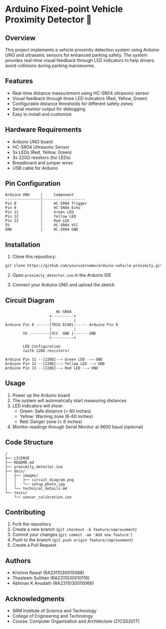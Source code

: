 # Arduino Fixed-point Vehicle Proximity Detector 🚗

## Overview
This project implements a vehicle proximity detection system using Arduino UNO and ultrasonic sensors for enhanced parking safety. The system provides real-time visual feedback through LED indicators to help drivers avoid collisions during parking manoeuvres.

## Features
- Real-time distance measurement using HC-SR04 ultrasonic sensor
- Visual feedback through three LED indicators (Red, Yellow, Green)
- Configurable distance thresholds for different safety zones
- Serial monitor output for debugging
- Easy to install and customize

## Hardware Requirements
- Arduino UNO board
- HC-SR04 Ultrasonic Sensor
- 3x LEDs (Red, Yellow, Green)
- 3x 220Ω resistors (for LEDs)
- Breadboard and jumper wires
- USB cable for Arduino

## Pin Configuration
```
Arduino UNO     |     Component
----------------|-------------------
Pin 8           |     HC-SR04 Trigger
Pin 9           |     HC-SR04 Echo
Pin 11          |     Green LED
Pin 12          |     Yellow LED
Pin 13          |     Red LED
5V              |     HC-SR04 VCC
GND             |     HC-SR04 GND
```

## Installation
1. Clone this repository:
```bash
git clone https://github.com/yourusername/arduino-vehicle-proximity.git
```

2. Open `proximity_detector.ino` in the Arduino IDE

3. Connect your Arduino UNO and upload the sketch

## Circuit Diagram
```
                       HC-SR04
                    +----------+
                    |          |
Arduino Pin 8 ------|TRIG ECHO|------ Arduino Pin 9
                    |          |
        5V ---------|VCC  GND |------ GND
                    +----------+

        LED Configuration
        (with 220Ω resistors)
        
Arduino Pin 11 --[220Ω]--→ Green LED --→ GND
Arduino Pin 12 --[220Ω]--→ Yellow LED --→ GND
Arduino Pin 13 --[220Ω]--→ Red LED --→ GND
```

## Usage
1. Power up the Arduino board
2. The system will automatically start measuring distances
3. LED indicators will show:
   - Green: Safe distance (> 60 inches)
   - Yellow: Warning zone (6-60 inches)
   - Red: Danger zone (< 6 inches)
4. Monitor readings through Serial Monitor at 9600 baud (optional)

## Code Structure
```
/
├── LICENSE
├── README.md
├── proximity_detector.ino
├── docs/
│   ├── images/
│   │   ├── circuit_diagram.png
│   │   └── setup_photo.jpg
│   └── technical_details.md
└── tests/
    └── sensor_calibration.ino
```

## Contributing
1. Fork the repository
2. Create a new branch (`git checkout -b feature/improvement`)
3. Commit your changes (`git commit -am 'Add new feature'`)
4. Push to the branch (`git push origin feature/improvement`)
5. Create a Pull Request



## Authors
- Krishna Rawat (RA2311030010088)
- Thasleem Sulthan (RA2311030010116)
- Abhinav K Anudath (RA2311030010066)

## Acknowledgments
- SRM Institute of Science and Technology
- College of Engineering and Technology
- Course: Computer Organization and Architecture (21CSS201T)
